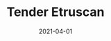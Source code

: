 ---
description: "Pattern%3A%20Tender%20%7C%20Color%3A%20Etruscan%20%7C%20Width%3A%2054%u201D%20%7C%20Content%3A%20100%25%20Polyester%20%7C%20Abrasion%3A%2050%2C000%20Double%20Rubs%20-%20Wyzenbeek%20Method%20%7C%20Repeat%3A%20n/a%20%7C%20Finish%3A%20INCASE%20by%20CRYPTON%20%7C%20Flammability%3A%20NFPA%20260%2C%20UFAC%20Class%201%2C%20CAL%20117%20%7C%20Applications%3A%20Contract%20/%20Hospitality%2C%20Residential%20%7C%20"
tags: 
  - "Lark Fontaine"
  - "Tender"
  - "Textiles"
image_primary: "img/Etruscan_large.jpg"
href: "https://www.larkfontaine.com/collections/textiles/products/tender-etruscan"
designer: "Lark Fontaine"
title: "Tender Etruscan"
category: "Textiles"
subtitle: ""
manufacturer: "Lark Fontaine"
slug: "/manufacturers/lark-fontaine/textiles/lark-fontaine-tender-etruscan"
date: "2021-04-01"
---